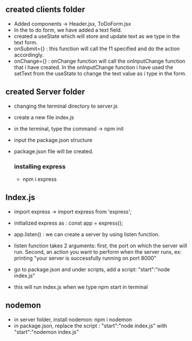 ## created clients folder
- Added components -> Header.jsx, ToDoForm.jsx
- In the to do form, we have added a text field.
- created a useState which will store and update text as we type in the text form.
- onSubmit={<f1>} : this function will  call the f1 specified and do the action accordingly. 
- onChange={<onInputChange>} : onChange function will call the onInputChange function that i have created. In the onInputChange function i have used the setText from the useState to change the text value as i type in the form.  

## created Server folder
- changing the terminal directory to server.js
- create a new file index.js
- in the terminal, type the command -> npm init
- input the package.json structure
- package.json file will be created.

    ### installing express
    - npm i express

## Index.js
- import express -> import express from 'express';
- initialized express as : const app = express();

- app.listen() : we can create a server by using listen function.
- listen function takes 2 arguments: first, the port on which the server will run. Second, an action you want to perform when the server runs, ex: printing "your server is successfully running on port 8000"                                        

- go to package.json and under scripts, add a script: "start":"node index.js"
- this will run index.js when we type npm start in terminal

## nodemon
- in server folder, install nodemon: npm i nodemon
- in package.json, replace the script : "start":"node index.js" with "start":"nodemon index.js"
